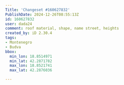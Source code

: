 ```yaml
---
Title: 'Changeset #160627832'
PublishDate: 2024-12-26T08:55:13Z
id: 160627832
user: dada24
comment: roof material, shape, name street, heights
created_by: iD 2.30.4
tags:
- Montenegro
- Budva
bbox:
  min_lon: 18.8514971
  min_lat: 42.2871782
  max_lon: 18.8521741
  max_lat: 42.2876036

---
```


